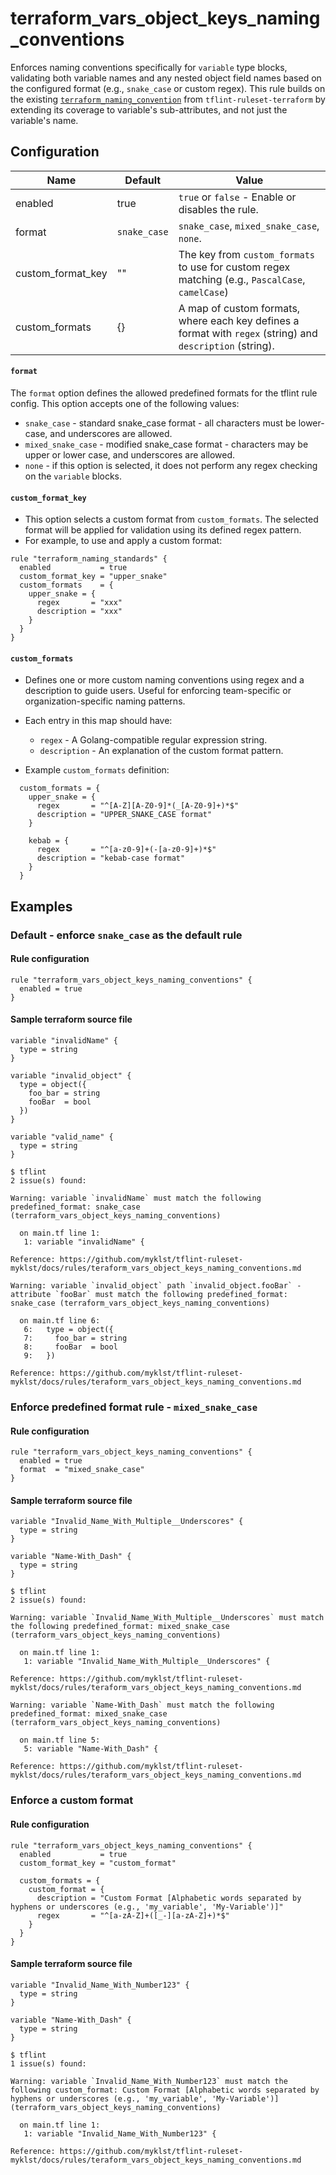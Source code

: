 # terraform_vars_object_keys_naming_conventions

Enforces naming conventions specifically for `variable` type blocks, validating both variable names and any nested object field names based on the configured format (e.g., `snake_case` or custom regex). This rule builds on the existing [`terraform_naming_convention`](https://github.com/terraform-linters/tflint-ruleset-terraform/blob/main/docs/rules/terraform_naming_convention.md) from `tflint-ruleset-terraform` by extending its coverage to variable's sub-attributes, and not just the variable's name.

## Configuration

| Name              | Default      | Value                                                                                                      |
| ----------------- | ------------ | ---------------------------------------------------------------------------------------------------------- |
| enabled           | true         | `true` or `false` - Enable or disables the rule.                                                           |
| format            | `snake_case` | `snake_case`, `mixed_snake_case`, `none`.                                                                  |
| custom_format_key | ""           | The key from `custom_formats` to use for custom regex matching (e.g., `PascalCase`, `camelCase`)           |
| custom_formats    | {}           | A map of custom formats, where each key defines a format with `regex` (string) and `description` (string). |

#### `format`

The `format` option defines the allowed predefined formats for the tflint rule config. This option accepts one of the following values:

- `snake_case` - standard snake_case format - all characters must be lower-case, and underscores are allowed.
- `mixed_snake_case` - modified snake_case format - characters may be upper or lower case, and underscores are allowed.
- `none` - if this option is selected, it does not perform any regex checking on the `variable` blocks.

#### `custom_format_key`

- This option selects a custom format from `custom_formats`. The selected format will be applied for validation using its defined regex pattern.
- For example, to use and apply a custom format:

```hcl
rule "terraform_naming_standards" {
  enabled           = true
  custom_format_key = "upper_snake"
  custom_formats    = {
    upper_snake = {
      regex       = "xxx"
      description = "xxx"
    }
  }
}
```

#### `custom_formats`

- Defines one or more custom naming conventions using regex and a description to guide users. Useful for enforcing team-specific or organization-specific naming patterns.

- Each entry in this map should have:

  - `regex` - A Golang-compatible regular expression string.
  - `description` - An explanation of the custom format pattern.

- Example `custom_formats` definition:

```hcl
  custom_formats = {
    upper_snake = {
      regex       = "^[A-Z][A-Z0-9]*(_[A-Z0-9]+)*$"
      description = "UPPER_SNAKE_CASE format"
    }

    kebab = {
      regex       = "^[a-z0-9]+(-[a-z0-9]+)*$"
      description = "kebab-case format"
    }
  }
```

## Examples

### Default - enforce `snake_case` as the default rule

#### Rule configuration

```hcl
rule "terraform_vars_object_keys_naming_conventions" {
  enabled = true
}
```

#### Sample terraform source file

```hcl
variable "invalidName" {
  type = string
}

variable "invalid_object" {
  type = object({
    foo_bar = string
    fooBar  = bool
  })
}

variable "valid_name" {
  type = string
}
```

```
$ tflint
2 issue(s) found:

Warning: variable `invalidName` must match the following predefined_format: snake_case (terraform_vars_object_keys_naming_conventions)

  on main.tf line 1:
   1: variable "invalidName" {

Reference: https://github.com/myklst/tflint-ruleset-myklst/docs/rules/teraform_vars_object_keys_naming_conventions.md

Warning: variable `invalid_object` path `invalid_object.fooBar` - attribute `fooBar` must match the following predefined_format: snake_case (terraform_vars_object_keys_naming_conventions)

  on main.tf line 6:
   6:   type = object({
   7:     foo_bar = string
   8:     fooBar  = bool
   9:   })

Reference: https://github.com/myklst/tflint-ruleset-myklst/docs/rules/teraform_vars_object_keys_naming_conventions.md
```

### Enforce predefined format rule - `mixed_snake_case`

#### Rule configuration

```hcl
rule "terraform_vars_object_keys_naming_conventions" {
  enabled = true
  format  = "mixed_snake_case"
}
```

#### Sample terraform source file

```hcl
variable "Invalid_Name_With_Multiple__Underscores" {
  type = string
}

variable "Name-With_Dash" {
  type = string
}
```

```
$ tflint
2 issue(s) found:

Warning: variable `Invalid_Name_With_Multiple__Underscores` must match the following predefined_format: mixed_snake_case (terraform_vars_object_keys_naming_conventions)

  on main.tf line 1:
   1: variable "Invalid_Name_With_Multiple__Underscores" {

Reference: https://github.com/myklst/tflint-ruleset-myklst/docs/rules/teraform_vars_object_keys_naming_conventions.md

Warning: variable `Name-With_Dash` must match the following predefined_format: mixed_snake_case (terraform_vars_object_keys_naming_conventions)

  on main.tf line 5:
   5: variable "Name-With_Dash" {

Reference: https://github.com/myklst/tflint-ruleset-myklst/docs/rules/teraform_vars_object_keys_naming_conventions.md
```

### Enforce a custom format

#### Rule configuration

```hcl
rule "terraform_vars_object_keys_naming_conventions" {
  enabled           = true
  custom_format_key = "custom_format"

  custom_formats = {
    custom_format = {
      description = "Custom Format [Alphabetic words separated by hyphens or underscores (e.g., 'my_variable', 'My-Variable')]"
      regex       = "^[a-zA-Z]+([_-][a-zA-Z]+)*$"
    }
  }
}
```

#### Sample terraform source file

```hcl
variable "Invalid_Name_With_Number123" {
  type = string
}

variable "Name-With_Dash" {
  type = string
}
```

```
$ tflint
1 issue(s) found:

Warning: variable `Invalid_Name_With_Number123` must match the following custom_format: Custom Format [Alphabetic words separated by hyphens or underscores (e.g., 'my_variable', 'My-Variable')] (terraform_vars_object_keys_naming_conventions)

  on main.tf line 1:
   1: variable "Invalid_Name_With_Number123" {

Reference: https://github.com/myklst/tflint-ruleset-myklst/docs/rules/teraform_vars_object_keys_naming_conventions.md
```

